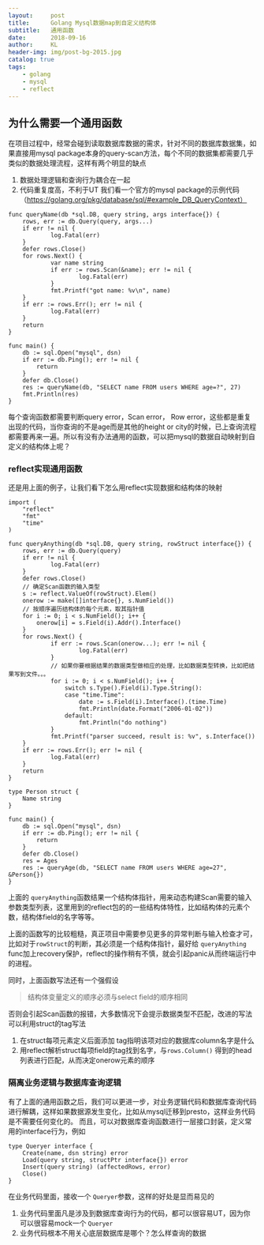 ```yaml
---
layout:     post 
title:      Golang Mysql数据map到自定义结构体     
subtitle:   通用函数
date:       2018-09-16            
author:     KL                  
header-img: img/post-bg-2015.jpg    
catalog: true                      
tags:                            
    - golang
    - mysql
    - reflect 
---
```


## 为什么需要一个通用函数
在项目过程中，经常会碰到读取数据库数据的需求，针对不同的数据库数据集，如果直接用mysql package本身的query-scan方法，每个不同的数据集都需要几乎类似的数据处理流程，这样有两个明显的缺点
1. 数据处理逻辑和查询行为耦合在一起
2. 代码重复度高，不利于UT
我们看一个官方的mysql package的示例代码（https://golang.org/pkg/database/sql/#example_DB_QueryContext）

```
func queryName(db *sql.DB, query string, args interface{}) {
	rows, err := db.Query(query, args...)
	if err != nil {
	        log.Fatal(err)
	}
	defer rows.Close()
	for rows.Next() {
	        var name string
	        if err := rows.Scan(&name); err != nil {
	                log.Fatal(err)
	        }
	        fmt.Printf("got name: %v\n", name)
	}
	if err := rows.Err(); err != nil {
	        log.Fatal(err)
	}
	return
}

func main() {
	db := sql.Open("mysql", dsn)
	if err := db.Ping(); err != nil {
		return
	}
	defer db.Close()
	res := queryName(db, "SELECT name FROM users WHERE age=?", 27)
	fmt.Println(res)
}
```
每个查询函数都需要判断query error，Scan error， Row error，这些都是重复出现的代码，当你查询的不是age而是其他的height
 or city的时候，已上查询流程都需要再来一遍。所以有没有办法通用的函数，可以把mysql的数据自动映射到自定义的结构体上呢？

### reflect实现通用函数
还是用上面的例子，让我们看下怎么用reflect实现数据和结构体的映射

```
import (
	"reflect"
	"fmt"
	"time"
)

func queryAnything(db *sql.DB, query string, rowStruct interface{}) {
	rows, err := db.Query(query)
	if err != nil {
	        log.Fatal(err)
	}
	defer rows.Close()
	// 确定Scan函数的输入类型
	s := reflect.ValueOf(rowStruct).Elem()
	onerow := make([]interface{}, s.NumField())
	// 按顺序遍历结构体的每个元素，取其指针值
    for i := 0; i < s.NumField(); i++ {
        onerow[i] = s.Field(i).Addr().Interface()
    }
	for rows.Next() {
	        if err := rows.Scan(onerow...); err != nil {
	                log.Fatal(err)
	        }
	        // 如果你要根据结果的数据类型做相应的处理，比如数据类型转换，比如把结果写到文件。。。
		    for i := 0; i < s.NumField(); i++ {
		    	switch s.Type().Field(i).Type.String():
		    	case "time.Time":
		    		date := s.Field(i).Interface().(time.Time)
		    		fmt.Println(date.Format("2006-01-02"))
		    	default:
		    		fmt.Println("do nothing")
		    }
		    fmt.Printf("parser succeed, result is: %v", s.Interface())
	}
	if err := rows.Err(); err != nil {
	        log.Fatal(err)
	}
	return
}

type Person struct {
	Name string
}

func main() {
	db := sql.Open("mysql", dsn)
	if err := db.Ping(); err != nil {
		return
	}
	defer db.Close()
	res = Ages
	res := queryAge(db, "SELECT name FROM users WHERE age=27", &Person{})
}
```
上面的 `queryAnything`函数结果一个结构体指针，用来动态构建Scan需要的输入参数类型列表，这里用到的reflect包的的一些结构体特性，比如结构体的元素个数，结构体field的名字等等。


上面的函数写的比较粗糙，真正项目中需要参见更多的异常判断与输入检查才可，比如对于`rowStruct`的判断，其必须是一个结构体指针，最好给 `queryAnything` func加上recovery保护，reflect的操作稍有不慎，就会引起panic从而终端运行中的进程。

同时，上面函数写法还有一个强假设
> 结构体变量定义的顺序必须与select field的顺序相同

否则会引起Scan函数的报错，大多数情况下会提示数据类型不匹配，改进的写法可以利用struct的tag写法
1. 在struct每项元素定义后面添加 tag指明该项对应的数据库column名字是什么
2. 用reflect解析struct每项field的tag找到名字，与`rows.Column()` 得到的head列表进行匹配，从而决定onerow元素的顺序

### 隔离业务逻辑与数据库查询逻辑
有了上面的通用函数之后，我们可以更进一步，对业务逻辑代码和数据库查询代码进行解耦，这样如果数据源发生变化，比如从mysql迁移到presto，这样业务代码是不需要任何变化的。
而且，可以对数据库查询函数进行一层接口封装，定义常用的interface行为，例如

```
type Queryer interface {
	Create(name, dsn string) error
	Load(query string, structPtr interface{}) error
	Insert(query string) (affectedRows, error)
	Close()
}
```
在业务代码里面，接收一个 `Queryer`参数，这样的好处是显而易见的
1. 业务代码里面凡是涉及到数据库查询行为的代码，都可以很容易UT，因为你可以很容易mock一个 `Queryer`
2. 业务代码根本不用关心底层数据库是哪个？怎么样查询的数据

